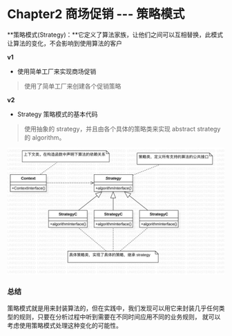 # Chapter2 商场促销 --- 策略模式

**策略模式(Strategy)：**它定义了算法家族，让他们之间可以互相替换，此模式让算法的变化，不会影响到使用算法的客户

**v1**

- 使用简单工厂来实现商场促销

> 使用了简单工厂来创建各个促销策略

**v2**

- Strategy 策略模式的基本代码

> 使用抽象的 strategy，并且由各个具体的策略类来实现 abstract strategy 的 algorithm。 


<p align="center">
<img src="https://raw.githubusercontent.com/rovast/rovast-github-assets/master/images/uml_2018111602.jpg" 
  width="600">
</p>

### 总结

策略模式就是用来封装算法的，但在实践中，我们发现可以用它来封装几乎任何类型的规则，只要在分析过程中听到需要在不同时间应用不同的业务规则，
就可以考虑使用策略模式处理这种变化的可能性。
